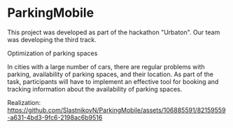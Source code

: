 # ParkingMobile

This project was developed as part of the hackathon "Urbaton". Our team was developing the third track.

Optimization of parking spaces

In cities with a large number of cars, there are regular problems with parking, availability of parking spaces, and their location.
As part of the task, participants will have to implement an effective tool for booking and tracking information about the availability of parking spaces.

Realization:
https://github.com/SlastnikovN/ParkingMobile/assets/106885591/82159559-a631-4bd3-9fc6-2198ac6b9516

